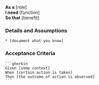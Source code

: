 **As a** [role]  
**I need** [function]  
**So that** [benefit]  

### Details and Assumptions
    * [document what you know]      
### Acceptance Criteria     
    ```gherkin
    Given [some context]
    When [certain action is taken]
    Then [the outcome of action is observed]
    ```
